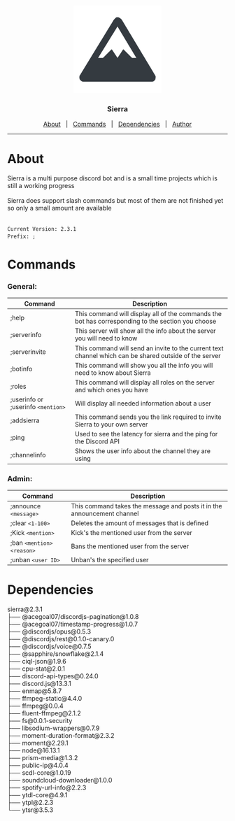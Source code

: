 <div align="center"> 
    <img src='/Resources/Pictures/Sierrapfp.webP' alt="acegoal07" width=200px height=200px/>
</div>
<h3 align="center">Sierra</h3>
<p align="center">
    <a href="#about">About</a> &#xa0; | &#xa0; 
    <a href="#commands">Commands</a> &#xa0; | &#xa0; 
    <a href="#dependencies">Dependencies</a> &#xa0; | &#xa0; 
    <a href="https://github.com/acegoal07" target="_blank">Author</a>
</p>

---

<h1 id="about">About</h1>
Sierra is a multi purpose discord bot and is a small time projects which is still a working progress
<br><br>
Sierra does support slash commands but most of them are not finished yet so only a small amount are available
<br><br>

```txt
Current Version: 2.3.1
Prefix: ;
```
<h1 id="commands">Commands</h1>
<h3>General:</h3>

|Command|Description|
|-------|-----------|
;help|This command will display all of the commands the bot has corresponding to the section you choose
;serverinfo|This server will show all the info about the server you will need to know|   
;serverinvite|This command will send an invite to the current text channel which can be shared outside of the server
;botinfo|This command will show you all the info you will need to know about Sierra
;roles|This command will display all roles on the server and which ones you have
;userinfo or ;userinfo ```<mention>```|Will display all needed information about a user
;addsierra|This command sends you the link required to invite Sierra to your own server
;ping|Used to see the latency for sierra and the ping for the Discord API
;channelinfo|Shows the user info about the channel they are using

<h3>Admin:</h3>

|Command|Description|
|-------|-----------|
;announce ```<message>```|This command takes the message and posts it in the announcement channel
;clear ```<1-100>```|Deletes the amount of messages that is defined
;Kick ```<mention>```|Kick's the mentioned user from the server
;ban ```<mention>``` ```<reason>```|Bans the mentioned user from the server
;unban ```<user ID>```|Unban's the specified user

<h1 id="dependencies">Dependencies</h1>
sierra@2.3.1<br>
├── @acegoal07/discordjs-pagination@1.0.8<br>
├── @acegoal07/timestamp-progress@1.0.7<br>
├── @discordjs/opus@0.5.3<br>
├── @discordjs/rest@0.1.0-canary.0<br>
├── @discordjs/voice@0.7.5<br>
├── @sapphire/snowflake@2.1.4<br>
├── ciql-json@1.9.6<br>
├── cpu-stat@2.0.1<br>
├── discord-api-types@0.24.0<br>
├── discord.js@13.3.1<br>
├── enmap@5.8.7<br>
├── ffmpeg-static@4.4.0<br>
├── ffmpeg@0.0.4<br>
├── fluent-ffmpeg@2.1.2<br>
├── fs@0.0.1-security<br>
├── libsodium-wrappers@0.7.9<br>
├── moment-duration-format@2.3.2<br>
├── moment@2.29.1<br>
├── node@16.13.1<br>
├── prism-media@1.3.2<br>
├── public-ip@4.0.4<br>
├── scdl-core@1.0.19<br>
├── soundcloud-downloader@1.0.0<br>
├── spotify-url-info@2.2.3<br>
├── ytdl-core@4.9.1<br>
├── ytpl@2.2.3<br>
└── ytsr@3.5.3<br>